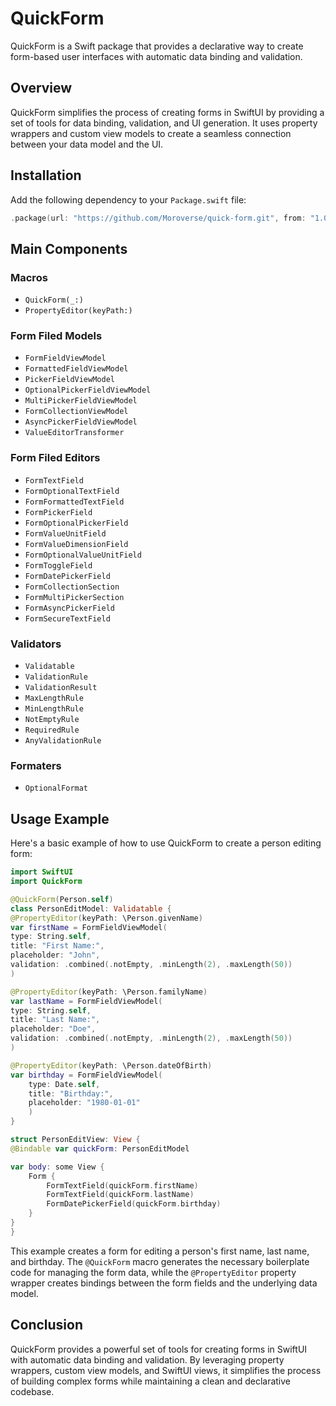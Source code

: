# QuickForm

QuickForm is a Swift package that provides a declarative way to create form-based user interfaces with automatic data binding and validation.

## Overview

QuickForm simplifies the process of creating forms in SwiftUI by providing a set of tools for data binding, validation, and UI generation. It uses property wrappers and custom view models to create a seamless connection between your data model and the UI.

## Installation

Add the following dependency to your `Package.swift` file:

```swift
.package(url: "https://github.com/Moroverse/quick-form.git", from: "1.0.0")
```

## Main Components

### Macros
- ``QuickForm(_:)``
- ``PropertyEditor(keyPath:)``
### Form Filed Models
- ``FormFieldViewModel``
- ``FormattedFieldViewModel``
- ``PickerFieldViewModel``
- ``OptionalPickerFieldViewModel``
- ``MultiPickerFieldViewModel``
- ``FormCollectionViewModel``
- ``AsyncPickerFieldViewModel``
- ``ValueEditorTransformer``
### Form Filed Editors
- ``FormTextField``
- ``FormOptionalTextField``
- ``FormFormattedTextField``
- ``FormPickerField``
- ``FormOptionalPickerField``
- ``FormValueUnitField``
- ``FormValueDimensionField``
- ``FormOptionalValueUnitField``
- ``FormToggleField``
- ``FormDatePickerField``
- ``FormCollectionSection``
- ``FormMultiPickerSection``
- ``FormAsyncPickerField``
- ``FormSecureTextField``
### Validators
- ``Validatable``
- ``ValidationRule``
- ``ValidationResult``
- ``MaxLengthRule``
- ``MinLengthRule``
- ``NotEmptyRule``
- ``RequiredRule``
- ``AnyValidationRule``
### Formaters
- ``OptionalFormat``


## Usage Example

Here's a basic example of how to use QuickForm to create a person editing form:

```swift
import SwiftUI
import QuickForm

@QuickForm(Person.self)
class PersonEditModel: Validatable {
@PropertyEditor(keyPath: \Person.givenName)
var firstName = FormFieldViewModel(
type: String.self,
title: "First Name:",
placeholder: "John",
validation: .combined(.notEmpty, .minLength(2), .maxLength(50))
)

@PropertyEditor(keyPath: \Person.familyName)
var lastName = FormFieldViewModel(
type: String.self,
title: "Last Name:",
placeholder: "Doe",
validation: .combined(.notEmpty, .minLength(2), .maxLength(50))
)

@PropertyEditor(keyPath: \Person.dateOfBirth)
var birthday = FormFieldViewModel(
    type: Date.self,
    title: "Birthday:",
    placeholder: "1980-01-01"
    )
}

struct PersonEditView: View {
@Bindable var quickForm: PersonEditModel

var body: some View {
    Form {
        FormTextField(quickForm.firstName)
        FormTextField(quickForm.lastName)
        FormDatePickerField(quickForm.birthday)
    }
}
}
```

This example creates a form for editing a person's first name, last name, and birthday. The `@QuickForm` macro generates the necessary boilerplate code for managing the form data, while the `@PropertyEditor` property wrapper creates bindings between the form fields and the underlying data model.

## Conclusion

QuickForm provides a powerful set of tools for creating forms in SwiftUI with automatic data binding and validation. By leveraging property wrappers, custom view models, and SwiftUI views, it simplifies the process of building complex forms while maintaining a clean and declarative codebase.
